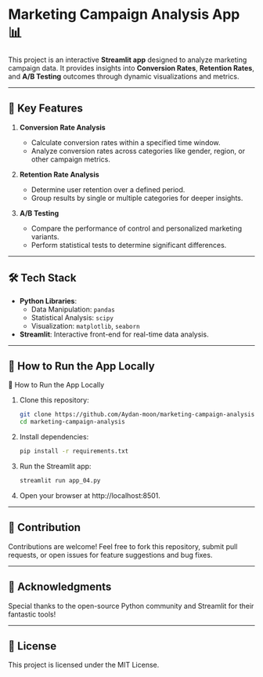 
# Marketing Campaign Analysis App 📊

This project is an interactive **Streamlit app** designed to analyze marketing campaign data. It provides insights into **Conversion Rates**, **Retention Rates**, and **A/B Testing** outcomes through dynamic visualizations and metrics.

---

## 🔑 Key Features

1. **Conversion Rate Analysis**  
   - Calculate conversion rates within a specified time window.  
   - Analyze conversion rates across categories like gender, region, or other campaign metrics.

2. **Retention Rate Analysis**  
   - Determine user retention over a defined period.  
   - Group results by single or multiple categories for deeper insights.

3. **A/B Testing**  
   - Compare the performance of control and personalized marketing variants.  
   - Perform statistical tests to determine significant differences.

---

## 🛠️ Tech Stack

- **Python Libraries**: 
  - Data Manipulation: `pandas`
  - Statistical Analysis: `scipy`
  - Visualization: `matplotlib`, `seaborn`
- **Streamlit**: Interactive front-end for real-time data analysis.

---

## 🚀 How to Run the App Locally

🚀 How to Run the App Locally

1. Clone this repository:
   ```bash
   git clone https://github.com/Aydan-moon/marketing-campaign-analysis.git
   cd marketing-campaign-analysis

2. Install dependencies:

   ```bash
   pip install -r requirements.txt

3. Run the Streamlit app:

   ```bash
   streamlit run app_04.py

4. Open your browser at http://localhost:8501.



<!-- #📈 Screenshots (Optional)
Include screenshots here, such as:

images/conversion_rate.png
images/retention_rate.png
images/ab_testing.png -->
---

## 🤝 Contribution
Contributions are welcome! Feel free to fork this repository, submit pull requests, or open issues for feature suggestions and bug fixes.

---

## 🌟 Acknowledgments
Special thanks to the open-source Python community and Streamlit for their fantastic tools!

--- 

## 📝 License
This project is licensed under the MIT License.
